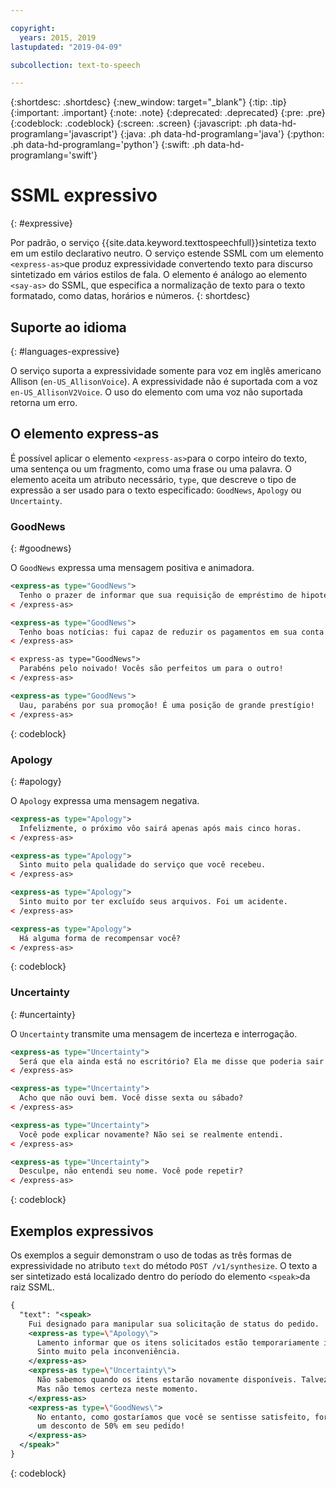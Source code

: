 ```yaml
---

copyright:
  years: 2015, 2019
lastupdated: "2019-04-09"

subcollection: text-to-speech

---
```


{:shortdesc: .shortdesc}
{:new_window: target="_blank"}
{:tip: .tip}
{:important: .important}
{:note: .note}
{:deprecated: .deprecated}
{:pre: .pre}
{:codeblock: .codeblock}
{:screen: .screen}
{:javascript: .ph data-hd-programlang='javascript'}
{:java: .ph data-hd-programlang='java'}
{:python: .ph data-hd-programlang='python'}
{:swift: .ph data-hd-programlang='swift'}

# SSML expressivo
{: #expressive}

Por padrão, o serviço {{site.data.keyword.texttospeechfull}}sintetiza texto em um estilo declarativo neutro. O serviço estende SSML com um elemento `<express-as>`que produz expressividade convertendo texto para discurso sintetizado em vários estilos de fala. O elemento é análogo ao elemento `<say-as>` do SSML, que especifica a normalização de texto para o texto formatado, como datas, horários e números.
{: shortdesc}

## Suporte ao idioma
{: #languages-expressive}

O serviço suporta a expressividade somente para voz em inglês americano Allison (`en-US_AllisonVoice`). A expressividade não é suportada com a voz `en-US_AllisonV2Voice`. O uso do elemento com uma voz não suportada retorna um erro.

## O elemento express-as

É possível aplicar o elemento `<express-as>`para o corpo inteiro do texto, uma sentença ou um fragmento, como uma frase ou uma palavra. O elemento aceita um atributo necessário, `type`, que descreve o tipo de expressão a ser usado para o texto especificado: `GoodNews`, `Apology` ou `Uncertainty`.

### GoodNews
{: #goodnews}

O `GoodNews` expressa uma mensagem positiva e animadora.

```xml
<express-as type="GoodNews">
  Tenho o prazer de informar que sua requisição de empréstimo de hipoteca foi aprovada.
< /express-as>

<express-as type="GoodNews">
  Tenho boas notícias: fui capaz de reduzir os pagamentos em sua conta mensal!
< /express-as>

< express-as type="GoodNews">
  Parabéns pelo noivado! Vocês são perfeitos um para o outro!
< /express-as>

<express-as type="GoodNews">
  Uau, parabéns por sua promoção! É uma posição de grande prestígio!
< /express-as>
```
{: codeblock}

### Apology
{: #apology}

O `Apology` expressa uma mensagem negativa.

```xml
<express-as type="Apology">
  Infelizmente, o próximo vôo sairá apenas após mais cinco horas.
< /express-as>

<express-as type="Apology">
  Sinto muito pela qualidade do serviço que você recebeu.
< /express-as>

<express-as type="Apology">
  Sinto muito por ter excluído seus arquivos. Foi um acidente.
< /express-as>

<express-as type="Apology">
  Há alguma forma de recompensar você?
< /express-as>
```
{: codeblock}

### Uncertainty
{: #uncertainty}

O `Uncertainty` transmite uma mensagem de incerteza e interrogação.

```xml
<express-as type="Uncertainty">
  Será que ela ainda está no escritório? Ela me disse que poderia sair mais cedo.
< /express-as>

<express-as type="Uncertainty">
  Acho que não ouvi bem. Você disse sexta ou sábado?
< /express-as>

<express-as type="Uncertainty">
  Você pode explicar novamente? Não sei se realmente entendi.
< /express-as>

<express-as type="Uncertainty">
  Desculpe, não entendi seu nome. Você pode repetir?
< /express-as>
```
{: codeblock}

## Exemplos expressivos

Os exemplos a seguir demonstram o uso de todas as três formas de expressividade no atributo `text` do método `POST /v1/synthesize`. O texto a ser sintetizado está localizado dentro do período do elemento `<speak>`da raiz SSML.

```xml
{
  "text": "<speak>
    Fui designado para manipular sua solicitação de status do pedido.
    <express-as type=\"Apology\">
      Lamento informar que os itens solicitados estão temporariamente indisponíveis.
      Sinto muito pela inconveniência.
    </express-as>
    <express-as type=\"Uncertainty\">
      Não sabemos quando os itens estarão novamente disponíveis. Talvez na próxima semana,
      Mas não temos certeza neste momento.
    </express-as>
    <express-as type=\"GoodNews\">
      No entanto, como gostaríamos que você se sentisse satisfeito, forneceremos
      um desconto de 50% em seu pedido!
    </express-as>
  </speak>"
}
```
{: codeblock}
